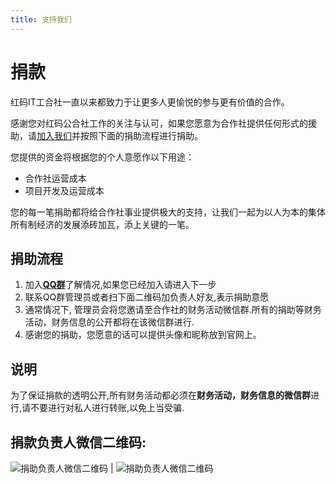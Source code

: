 ```yaml
---
title: 支持我们
---
```


# 捐款

红码IT工合社一直以来都致力于让更多人更愉悦的参与更有价值的合作。

感谢您对红码公合社工作的关注与认可，如果您愿意为合作社提供任何形式的援助，请[加入我们](/join)并按照下面的捐助流程进行捐助。

您提供的资金将根据您的个人意愿作以下用途：

- 合作社运营成本
- 项目开发及运营成本

您的每一笔捐助都将给合作社事业提供极大的支持，让我们一起为以人为本的集体所有制经济的发展添砖加瓦，添上关键的一笔。

## 捐助流程

1. 加入[**QQ群**](https://jq.qq.com/?_wv=1027&k=zlu7oeMw)了解情况,如果您已经加入请进入下一步
2. 联系QQ群管理员或者扫下面二维码加负责人好友,表示捐助意愿
3. 通常情况下, 管理员会将您邀请至合作社的财务活动微信群.所有的捐助等财务活动，财务信息的公开都将在该微信群进行.
4. 感谢您的捐助，您愿意的话可以提供头像和昵称放到官网上。

## 说明

为了保证捐款的透明公开,所有财务活动都必须在**财务活动，财务信息的微信群**进行,请不要进行对私人进行转账,以免上当受骗.

## 捐款负责人微信二维码:

![捐助负责人微信二维码](/assets/wechat_juanzhu_zhangmengchen.jpg) |
![捐助负责人微信二维码](/assets/wechat_juanzhu_xiaosi.jpg)

